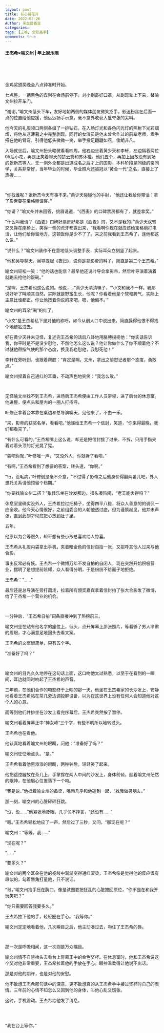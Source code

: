```yaml
---
layout: post
title: 有心待花开
date: 2022-08-26
Author: 来盘茴香豆
categories: 
tags: [王喻, 全职高手]
comments: true
---
```





#### 王杰希×喻文州 | 年上娱乐圈

<br/><br/><br/>


金鸡奖颁奖晚会八点钟准时开始。

七点整，一辆黑色的宾利在会场前停下。刘小别戴好口罩，从副驾驶上下来，替喻文州拉开车门。

“谢谢。”喻文州低头下车，友好地朝两侧的媒体朋友微笑招手。影迷粉丝在后面一点的位置给他应援，他远远扬手示意，毫不意外收获大批夸张的尖叫。

他今天的礼服领口两侧各缀了一排钻石，在入场灯光和各色闪光灯的照射下光彩熠熠，将他从这薄暮之中完整剥现。同行的女演员是他未曾合作过的前辈老师，素手搭在他的臂弯，引得他低头微微一笑，举手投足翩翩如燕，俊朗非凡。

入场就坐后，喻文州扭头略微看看四周。他右边坐着黄少天和李轩，左边隔着两位05后小花，再是正笑着聊天的楚云秀和苏沐橙。他们五个，再加上因故没有到场的张新杰等人，无一例外全都是出道成名之后才上的国影，本科阶段是同级的亲同学，关系非常好，当年毕业的时候，毕业照片还被冠以“黄金一代”之名，直接上了热搜……

<br/>

“你找谁呢？张新杰今天有事不来。”黄少天碰碰他的手肘，“他还让我给你带话：拿了影帝要在宝格丽请客。”

“你请？”喻文州并未回答，挑眉说道，“《西麦》的口碑票房都有了，就差拿奖。”

“什么叫我请？《西麦》口碑好票房好那是《西麦》的，又不是我的，”黄少天双臂交叉靠在座椅上，笑得一侧的虎牙都露出来，“我看啊你现在就应该给宝格丽打电话，让他们给你留地方，这顿饭你是少不了了。来之前我看到王杰希了，连他都这么说。”

“说什么？”喻文州装作不在意地低头调整手表，实际耳朵立刻竖了起来。

“他和吴导聊天，吴导提起《夜归》，说你是拿影帝的料子，简直是第二个王杰希。”

喻文州轻松一笑：“他的话也能信？最早他还说叶导会拿影帝，然后叶导演着演着就跑去抢他的饭碗。”

“是啊，王杰希也这么说的。他说……”黄少天清清嗓子，“‘小文和我不一样。我那说好听了叫顺其自然，实际就是野蛮生长，他呢？你看着他是个软和脾气，实际上主意比谁都正。你让他按着你说的来吧，嗯，他偏不。’”

喻文州的耳朵“唰”的红了。

“小文”是王杰希私下里对他的称呼，如今从别人口中说出来，简直臊得他恨不得找个地缝钻进去。

好在黄少天并未见怪，复述完王杰希的话后八卦地用胳膊拐拐他：“你实话告诉我，你平时是不是没少怼他，不然他怎么这么说？他让你做什么了你不顺着他？不过就他颐指气使的那个态度，换我我也怼他，我怼死他！”

李轩在旁听到，也跟着帮腔：“肯定是啊，文州，拿出之前怼记者那个态度，勇敢点。”

喻文州捏着自己通红的耳垂，不动声色地笑笑：“我怎么敢。”

<br/>

无怪喻文州找不到王杰希，进场后王杰希便由工作人员带领，进了后台的休息室。他进屋，便点头和屋内的一圈人打招呼。

叶修正拿着台本靠在桌边和总导演聊天，见他来了，不由一乐。

“来，影帝的获奖名单，看看吧。”他递给王杰希一个信封，笑道，“你来得最晚，我们都看完了。”

“有什么可看的。”王杰希嘴上这么说，却还是把信封接了过来，不拆，只用手指夹着对着头顶的灯光晃了晃。

“装吧你就，”叶修嗤一声，“又没外人，你就拆了看呗。”

“有啊，”王杰希看到了想要的答案，转头道，“你啊。”

“行，没毛病，”叶修倒是毫不介意，“不过得了影帝之后他身价得翻两番儿吧，外人想托关系请他预留个档期。”

“你要找喻文州二搭？”张佳乐坐在沙发那边，扭头凑热闹，“老王能舍得吗？”

休息室里确实没外人，王杰希拉过把椅子，坐得四平八稳，将众人善意的的调侃一应全收。他今天心情很好，之前组委会的人朝他透过底，但为谨慎起见，他并未声张，直到此刻才彻底把心放到肚子里。

五年。

他原以为会等很久，却不想有些小孩总喜欢给人惊喜。

王杰希从礼服内袋拿出手机，夹着暗金色的信封自拍一张，又招呼其他人过来与他合影。

事出反常必有妖。王杰希一个微博万年不发自拍的自闭人，现在突然开始积极营业，摆明了是想提前炫耀，众人看得分明，于是纷纷不给面子地拒绝。

王杰希：“……”

最后还是总导演在旁打圆场，拉着所有颁奖嘉宾拿着信封拍了张大合影发了微博，给了王杰希一个营业的机会。

<br/>

一分钟后，“王杰希自拍”词条直接冲到了热榜前三。

喻文州坐在贴有他名字的座位上，低头，点开屏幕上那张照片，等看够了男人冷肃的眉眼，才心满意足地回头去看文案。

王杰希的文案很简单，只有五个字。

“准备好了吗？”

<br/>

喻文州的目光久久地停在这句话上面，这口吻他太过熟悉，以至于在看到的一瞬间，耳边就同时响起了王杰希的声音。

三年前，在他们合作的电影终于上映的那一天，他坐在王杰希家的长沙发上，安静地看着王杰希站在茶几旁边调投屏设备，以为在这世界上没有任何人会知道他对这个人的心意。

而等到他们并排坐在沙发上看完序幕后，王杰希突然按了暂停。

喻文州看着屏幕正中“神女峰”三个字，有些不明所以地转过头。

王杰希也在看他。

他认真地看着喻文州的眼睛，问他：“准备好了吗？”

喻文州怔怔地点头。“是。”

王杰希看着他黑漆漆的眼睛，两秒钟后，轻轻笑了起来。

他把遥控器放在茶几上，手掌撑在两人中间的沙发上，身体前倾，迎着喻文州茫然的眼神，在他眉心位置落下一个吻。

“我是说，”他抵着喻文州的鼻梁，嘴唇几乎和他碰到一起，“找我做男朋友。”

那一刻，喻文州的心脏砰砰狂跳。

“没，没……”他紧张地眨眼，几乎慌不择言，“还没有……”

“嗯。”王杰希轻松地应了一声，然后过了三秒，又问，“那现在呢？”

喻文州：“等等，我……”

“现在呢？”

“……”

“要多久？”

喻文州的两个耳朵在他的视线中渐渐变得通红滚烫，王杰希像是觉得他的反应很有趣似的，勾着唇角打量他，只不说话。

“哥，”喻文州抬手压在胸口，像是试图要把狂乱的心脏摁回原位，“你不是在和我开玩笑吧？”

“你只需要回答我要多久。”

王杰希拉下他的手，轻轻圈在手心。“我等你。”

喻文州定定地看着他，几次瞬目之后，他主动凑过去，吻住了王杰希的唇。

<br/>

那一次是呼吸相闻，这一次则是万众瞩目。

喻文州情不自禁抬头去看台上屏幕正中的金色奖杯。在休息室时，他和王杰希说这个奖对他非常重要，王杰希拉着他的手放在手心，眼神温柔得让他说不出话。

那是对他的期许，也是对他的安慰。

他不敢想王杰希那句话中的深意，更不敢想真的从王杰希手中接过奖杯时自己的表情。三年前的心情不知怎么又回到他的身体，叫他心乱又慌张。

这时，手机震动。王杰希给他发了消息。

<br/><br/>



“我在台上等你。”

<br/><br/><br/><br/>



